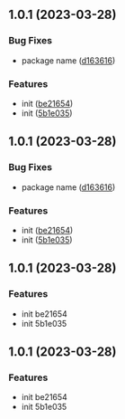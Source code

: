 ## 1.0.1 (2023-03-28)


### Bug Fixes

* package name ([d163616](https://github.com/GreenMashimaro/demo-vue/commit/d1636167011750d2be0b0371050c8d215faa23fc))


### Features

* init ([be21654](https://github.com/GreenMashimaro/demo-vue/commit/be216549e4f45c2f42cce72e71c52ce8310ba105))
* init ([5b1e035](https://github.com/GreenMashimaro/demo-vue/commit/5b1e035bfcb0b0b9bf3a3a9d32ba5f13a53e8d2b))



## 1.0.1 (2023-03-28)


### Bug Fixes

* package name ([d163616](https://github.com/GreenMashimaro/demo-vue/commit/d1636167011750d2be0b0371050c8d215faa23fc))


### Features

* init ([be21654](https://github.com/GreenMashimaro/demo-vue/commit/be216549e4f45c2f42cce72e71c52ce8310ba105))
* init ([5b1e035](https://github.com/GreenMashimaro/demo-vue/commit/5b1e035bfcb0b0b9bf3a3a9d32ba5f13a53e8d2b))



## 1.0.1 (2023-03-28)


### Features

* init be21654
* init 5b1e035



## 1.0.1 (2023-03-28)


### Features

* init be21654
* init 5b1e035



